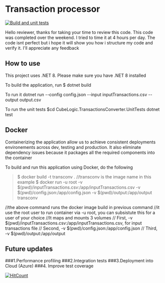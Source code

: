 # Transaction processor

[![Build and unit tests](https://github.com/francis04j/Cube/actions/workflows/build-and-unit-test.yml/badge.svg)](https://github.com/francis04j/Cube/actions/workflows/build-and-unit-test.yml)

Hello reviewer, thanks for taking your time to review this code. This code was completed over the weekend. I tried to time it at 4 hours per day.
The code isnt perfect but i hope it will show you how i structure my code and verify it. 
I'll appreciate any feedback

## How to use
This project uses .NET 8. Please make sure you have .NET 8 installed

To build the application, run 
$ dotnet build

To run it
dotnet run --config config.json --input inputTransactions.csv --output output.csv

To run the unit tests
$cd CubeLogic.TransactionsConverter.UnitTests
dotnet test

## Docker
Containerizing the application allow us to achieve consistent deployments environements across dev, testing and production.
It also eliminate dependency issues because it packages all the required components into the container

To build and run this application using Docker, do the following
> $ docker build -t transconv . //transconv is the image name in this example
> $ docker run -u root -v $(pwd)/inputTransactions.csv:/app/inputTransactions.csv -v $(pwd)/config.json:/app/config.json -v $(pwd)/output:/app/output transconv

//the above command runs the docker image build in previous command
//it use the root user to run container via -u root, you can subsistute this for a user of your choice
//It maps and mounts 3 volumes
// First, -v $(pwd)/inputTransactions.csv:/app/inputTransactions.csv, for input transactions file
// Second, -v $(pwd)/config.json:/app/config.json
// Third, -v $(pwd)/output:/app/output

## Future updates
###1.Performance profiling
###2.Integration tests
###3.Deployment into Cloud (Azure)
###4. Improve test coverage
   
[![HitCount](https://hits.dwyl.com/francis04j/francis04j/Cube.svg?style=flat-square)](http://hits.dwyl.com/francis04j/francis04j/Cube)

